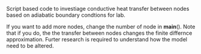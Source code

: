 Script based code to investiage conductive heat transfer between nodes based on adiabatic boundary condtions for lab.

If you want to add more nodes, change the number of node in __main__().
Note that if you do, the the transfer between nodes changes the finite differnce approximation.
Furter research is required to understand how the model need to be altered.
